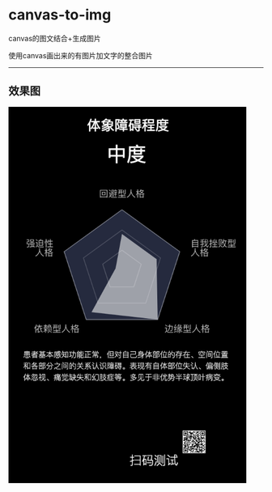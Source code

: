 # canvas-to-img
canvas的图文结合+生成图片

使用canvas画出来的有图片加文字的整合图片

 ----
## 效果图
<img src="xiaoguotu.png" />
